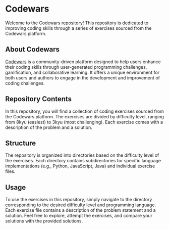 # Codewars

Welcome to the Codewars repository! This repository is dedicated to improving coding skills through a series of exercises sourced from the Codewars platform.

## About Codewars

[Codewars](https://www.codewars.com/) is a community-driven platform designed to help users enhance their coding skills through user-generated programming challenges, gamification, and collaborative learning. It offers a unique environment for both users and authors to engage in the development and improvement of coding challenges.

## Repository Contents

In this repository, you will find a collection of coding exercises sourced from the Codewars platform. The exercises are divided by difficulty level, ranging from 8kyu (easiest) to 3kyu (most challenging). Each exercise comes with a description of the problem and a solution.

## Structure

The repository is organized into directories based on the difficulty level of the exercises. Each directory contains subdirectories for specific language implementations (e.g., Python, JavaScript, Java) and individual exercise files.

## Usage

To use the exercises in this repository, simply navigate to the directory corresponding to the desired difficulty level and programming language. Each exercise file contains a description of the problem statement and a solution. Feel free to explore, attempt the exercises, and compare your solutions with the provided solutions.
